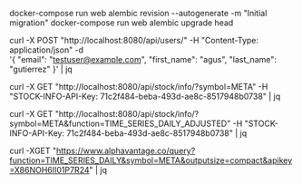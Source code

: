 docker-compose run web alembic revision --autogenerate -m "Initial migration"
docker-compose run web alembic upgrade head

curl -X POST "http://localhost:8080/api/users/" -H "Content-Type: application/json" -d \
    '{
        "email": "testuser@example.com",
        "first_name": "agus",
        "last_name": "gutierrez"
    }' | jq



curl -X GET "http://localhost:8080/api/stock/info/?symbol=META" -H "STOCK-INFO-API-Key: 71c2f484-beba-493d-ae8c-8517948b0738" | jq

curl -X GET "http://localhost:8080/api/stock/info/?symbol=META&function=TIME_SERIES_DAILY_ADJUSTED" -H "STOCK-INFO-API-Key: 71c2f484-beba-493d-ae8c-8517948b0738" | jq

curl -XGET "https://www.alphavantage.co/query?function=TIME_SERIES_DAILY&symbol=META&outputsize=compact&apikey=X86NOH6II01P7R24" | jq